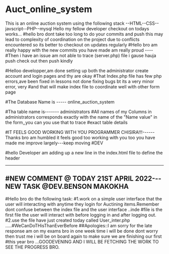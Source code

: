 # Auct_online_system
This is an online auction system using the following stack --HTML--CSS--javscript--PHP--mysql
Hello my fellow developer checkout on todays works...
#hello bro dont take too long to do your commits and push this may lead to complexity of coordination on the project due to conflicts encountered so its better to checkout on updates regularly
#Hello bro am really happy with the new commits you have made am really proud ----
#Then i have an issue am not able to trace (server.php) file i gause hauja push check out then push kindly



#Helloo developper,am done setting up both the administrator create account and login pages and thy are okay
#That Index.php file has few php errors,ave been fixed in lessons not done fixing  bugs bt its a very minor error, very 
#and that will make index file to coordinate well with  other form page


#The Database Name is -----  online_auction_system

#Tha table name is------- administrators
#All  names of my Columns in administrators corresponds exactly with the name of the "Name value" in the form,,you can you use that to trace #exact table details

#IT FEELS GOOD WORKING WITH YOU PROGRAMMER CHISIRA!!!------Thanks bro am humbled it feels good too working with you too you have made me improve largely---keep moving #DEV


#hello Developer am adding up a new line in the index.html file to define the header

-------------------------------------------------------------------------------------
#NEW COMMENT @ TODAY 21ST APRIL 2022---NEW TASK @DEV.BENSON MAKOKHA
--------------------------------------------------------------------------------
#Hello bro do the following task:
#1.work on a simple user interface that the user will interacting with anytime they login for Auctining items.Remember dont confuse between the index file and the user interface ..inde
#file is the first file the user will interact with before logging in and after logging out.
#2.use the file have just created today called User_inter.php .....#WeCanDoTHisThanEverBefore
##Apologies::I am sorry for the late response am on my exams bro in one week time i will be done dont worry then trust me i will be on board again to make sure we are finishing our first
#this year bro ...GOODEVENING AND I WILL BE FETCHING THE WORK TO SEE THE PROGRESS BRO. 
